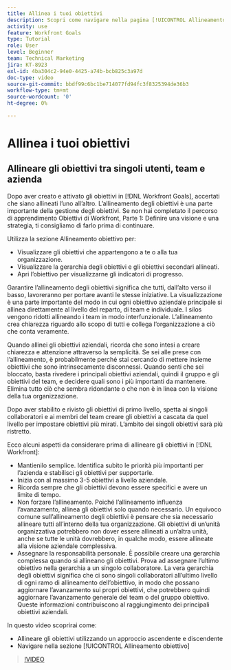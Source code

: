 ```yaml
---
title: Allinea i tuoi obiettivi
description: Scopri come navigare nella pagina [!UICONTROL Allineamento obiettivo] in [!DNL Goals].
activity: use
feature: Workfront Goals
type: Tutorial
role: User
level: Beginner
team: Technical Marketing
jira: KT-8923
exl-id: 4ba304c2-94e0-4425-a74b-bcb825c3a97d
doc-type: video
source-git-commit: bbdf99c6bc1be714077fd94fc3f8325394de36b3
workflow-type: tm+mt
source-wordcount: '0'
ht-degree: 0%

---
```


# Allinea i tuoi obiettivi

## Allineare gli obiettivi tra singoli utenti, team e azienda

Dopo aver creato e attivato gli obiettivi in [!DNL Workfront Goals], accertati che siano allineati l’uno all’altro. L’allineamento degli obiettivi è una parte importante della gestione degli obiettivi. Se non hai completato il percorso di apprendimento Obiettivi di Workfront, Parte 1: Definire una visione e una strategia, ti consigliamo di farlo prima di continuare.

<!--Insert link to LP 1, above -->

Utilizza la sezione Allineamento obiettivo per:

* Visualizzare gli obiettivi che appartengono a te o alla tua organizzazione.
* Visualizzare la gerarchia degli obiettivi e gli obiettivi secondari allineati.
* Apri l’obiettivo per visualizzarne gli indicatori di progresso.

Garantire l’allineamento degli obiettivi significa che tutti, dall’alto verso il basso, lavoreranno per portare avanti le stesse iniziative. La visualizzazione è una parte importante del modo in cui ogni obiettivo aziendale principale si allinea direttamente al livello del reparto, di team e individuale. I silos vengono ridotti allineando i team in modo interfunzionale. L’allineamento crea chiarezza riguardo allo scopo di tutti e collega l’organizzazione a ciò che conta veramente.

Quando allinei gli obiettivi aziendali, ricorda che sono intesi a creare chiarezza e attenzione attraverso la semplicità. Se sei alle prese con l’allineamento, è probabilmente perché stai cercando di mettere insieme obiettivi che sono intrinsecamente disconnessi. Quando senti che sei bloccato, basta rivedere i principali obiettivi aziendali, quindi il gruppo e gli obiettivi del team, e decidere quali sono i più importanti da mantenere. Elimina tutto ciò che sembra ridondante o che non è in linea con la visione della tua organizzazione.

Dopo aver stabilito e rivisto gli obiettivi di primo livello, spetta ai singoli collaboratori e ai membri del team creare gli obiettivi a cascata da quel livello per impostare obiettivi più mirati. L’ambito dei singoli obiettivi sarà più ristretto.

<!-- Pro-tips graphic -->

Ecco alcuni aspetti da considerare prima di allineare gli obiettivi in [!DNL Workfront]:

* Mantienilo semplice. Identifica subito le priorità più importanti per l’azienda e stabilisci gli obiettivi per supportarle.
* Inizia con al massimo 3-5 obiettivi a livello aziendale.
* Ricorda sempre che gli obiettivi devono essere specifici e avere un limite di tempo.
* Non forzare l’allineamento. Poiché l’allineamento influenza l’avanzamento, allinea gli obiettivi solo quando necessario. Un equivoco comune sull’allineamento degli obiettivi è pensare che sia necessario allineare tutti all’interno della tua organizzazione. Gli obiettivi di un’unità organizzativa potrebbero non dover essere allineati a un’altra unità, anche se tutte le unità dovrebbero, in qualche modo, essere allineate alla visione aziendale complessiva.
* Assegnare la responsabilità personale. È possibile creare una gerarchia complessa quando si allineano gli obiettivi. Prova ad assegnare l’ultimo obiettivo nella gerarchia a un singolo collaboratore. La vera gerarchia degli obiettivi significa che ci sono singoli collaboratori all’ultimo livello di ogni ramo di allineamento dell’obiettivo, in modo che possano aggiornare l’avanzamento sui propri obiettivi, che potrebbero quindi aggiornare l’avanzamento generale del team o del gruppo obiettivo. Queste informazioni contribuiscono al raggiungimento dei principali obiettivi aziendali.

In questo video scoprirai come:

* Allineare gli obiettivi utilizzando un approccio ascendente e discendente
* Navigare nella sezione [!UICONTROL Allineamento obiettivo]

>[!VIDEO](https://video.tv.adobe.com/v/3415968/?quality=12&learn=on&enablevpops=1&captions=ita)
